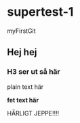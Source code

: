# supertest-1
myFirstGit

## Hej hej

### H3 ser ut så här

plain text här

**fet text här**


HÄRLIGT JEPPE!!!!